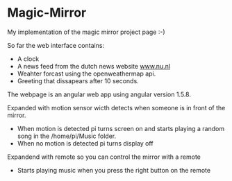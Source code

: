 # Magic-Mirror

My implementation of the magic mirror project page :-)

So far the web interface contains:
- A clock
- A news feed from the dutch news website www.nu.nl
- Weahter forcast using the openweathermap api.
- Greeting that dissapears after 10 seconds.

The webpage is an angular web app using angular version 1.5.8.

Expanded with motion sensor wicth detects when someone is in front of the mirror.
- When motion is detected pi turns screen on and starts playing a random song in the /home/pi/Music folder. 
- When no motion is detected pi turns display off

Expandend with remote so you can control the mirror with a remote
- Starts playing music when you press the right button on the remote
